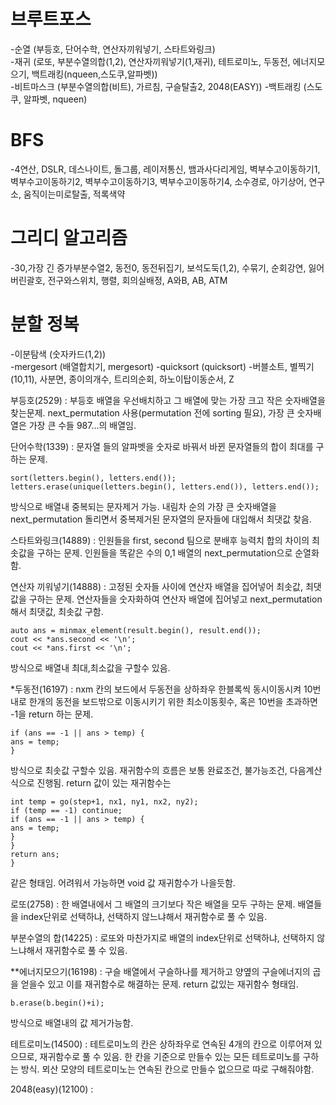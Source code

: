 #   브루트포스  
  -순열  (부등호, 단어수학, 연산자끼워넣기, 스타트와링크)  
  -재귀  (로또, 부분수열의합(1,2), 연산자끼워넣기(1,재귀), 테트로미노, 두동전, 에너지모으기, 백트래킹(nqueen,스도쿠,알파벳))  
  -비트마스크  (부분수열의합(비트), 가르침, 구슬탈출2, 2048(EASY))
  -백트래킹  (스도쿠, 알파벳, nqueen)
  
#  BFS 
  -4연산, DSLR, 데스나이트, 돌그룹, 레이저통신, 뱀과사다리게임, 벽부수고이동하기1, 벽부수고이동하기2, 벽부수고이동하기3, 벽부수고이동하기4, 소수경로, 아기상어, 연구소, 움직이는미로탈출, 적록색약  

#  그리디 알고리즘
  -30,가장 긴 증가부분수열2, 동전0, 동전뒤집기, 보석도둑(1,2), 수묶기, 순회강연, 잃어버린괄호, 전구와스위치, 행렬, 회의실배정, A와B, AB, ATM
 
#  분할 정복  
  -이분탐색  (숫자카드(1,2))  
  -mergesort  (배열합치기, mergesort)
  -quicksort  (quicksort)
  -버블소트, 별찍기(10,11), 사분면, 종이의개수, 트리의순회, 하노이탑이동순서, Z



부등호(2529) : 부등호 배열을 우선배치하고 그 배열에 맞는 가장 크고 작은 숫자배열을 찾는문제. next_permutation 사용(permutation 전에 sorting 필요), 가장 큰 숫자배열은 가장 큰 수들 987...의 배열임.

단어수학(1339) : 문자열 들의 알파벳을 숫자로 바꿔서 바뀐 문자열들의 합이 최대를 구하는 문제.
```
sort(letters.begin(), letters.end());
letters.erase(unique(letters.begin(), letters.end()), letters.end());
``` 
방식으로 배열내 중복되는 문자제거 가능. 내림차 순의 가장 큰 숫자배열을
next_permutation 돌리면서 중복제거된 문자열의 문자들에 대입해서 최댓값 찾음.

스타트와링크(14889) : 인원들을 first, second 팀으로 분배후 능력치 합의
차이의 최솟값을 구하는 문제. 인원들을 똑같은 수의 0,1 배열의 next_permutation으로 순열화함.

연산자 끼워넣기(14888) : 고정된 숫자들 사이에 연산자 배열을 집어넣어 최솟값, 최댓값을 구하는 문제. 연산자들을 숫자화하여 연산자 배열에 집어넣고 next_permutation해서 최댓값, 최솟값 구함.
```
auto ans = minmax_element(result.begin(), result.end());
cout << *ans.second << '\n';
cout << *ans.first << '\n';
```
방식으로 배열내 최대,최소값을 구할수 있음.

*두동전(16197) : nxm 칸의 보드에서 두동전을 상하좌우 한블록씩 동시이동시켜 10번내로 한개의 동전을 보드밖으로 이동시키기 위한 최소이동횟수, 혹은 10번을 초과하면 -1을 return 하는 문제.
```
if (ans == -1 || ans > temp) {
ans = temp;
}
```
방식으로 최솟값 구할수 있음. 재귀함수의 흐름은 보통 완료조건, 불가능조건, 다음계산 식으로 진행됨. return 값이 있는 재귀함수는
```
int temp = go(step+1, nx1, ny1, nx2, ny2);
if (temp == -1) continue;
if (ans == -1 || ans > temp) {
ans = temp;
}
}
return ans;
}
```
같은 형태임. 어려워서 가능하면 void 값 재귀함수가 나을듯함.

로또(2758) : 한 배열내에서 그 배열의 크기보다 작은 배열을 모두 구하는 문제. 배열들을 index단위로 선택하냐, 선택하지 않느냐해서 재귀함수로 풀 수 있음. 

부분수열의 합(14225) : 로또와 마찬가지로 배열의 index단위로 선택하냐, 선택하지 않느냐해서 재귀함수로 풀 수 있음.

**에너지모으기(16198) : 구슬 배열에서 구슬하나를 제거하고 양옆의 구슬에너지의 곱을 얻을수 있고 이를 재귀함수로 해결하는 문제. return 값있는 재귀함수 형태임.
```
b.erase(b.begin()+i);
```
방식으로 배열내의 값 제거가능함.

테트로미노(14500) : 테트로미노의 칸은 상하좌우로 연속된 4개의 칸으로 이루어져 있으므로, 재귀함수로 풀 수 있음. 한 칸을 기준으로 만들수 있는 모든 테트로미노를 구하는 방식. 뫼산 모양의 테트로미노는 연속된 칸으로
만들수 없으므로 따로 구해줘야함.

2048(easy)(12100) : 

